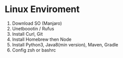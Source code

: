 # Linux Enviroment

1. Download SO (Manjaro)
2. Unetboootin / Rufus
3. Install Curl, Git
4. Install Homebrew then Node
5. Install Python3, Java8(min version), Maven, Gradle
6. Config zsh or bashrc
